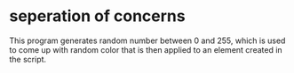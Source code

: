 # seperation of concerns

This program generates random number between 0 and 255, which is used to come up with random color that is then applied to an element created in the script.